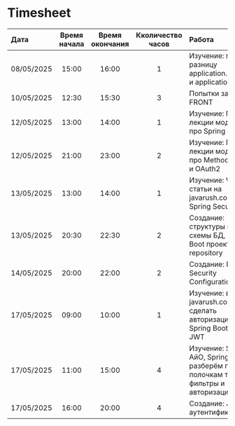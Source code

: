 # Timesheet



| Дата  | Время начала  | Время окончания | Кколичество часов | Работа |
|:---|:---:|:---:|:---:|:---|
| 08/05/2025 | 15:00 | 16:00 | 1 | Изучение: про разницу application.properties и application.yaml |
| 10/05/2025 | 12:30 | 15:30 | 3 | Попытки запустить FRONT |
| 12/05/2025 | 13:00 | 14:00 | 1 | Изучение: Просмотр лекции модуля 11 про Spring Security |
| 12/05/2025 | 21:00 | 23:00 | 2 | Изучение: Просмотр лекции модуль 11 про Method security и OAuth2 |
| 13/05/2025 | 13:00 | 14:00 | 1 | Изучение: Чтение статьи на javarush.com о Spring Security |
| 13/05/2025 | 20:30 | 22:30 | 2 | Создание: структуры проекта, схемы БД, Spring Boot проекта, entity, repository |
| 14/05/2025 | 20:00 | 22:00 | 2 | Создание: DTO и Security Configuration |
| 17/05/2025 | 09:00 | 10:00 | 1 | Изучение: видео на javarush.com как сделать авторизацию в Spring Boot v2 и JWT |
| 17/05/2025 | 11:00 | 15:00 | 4 | Изучение: Spring АйО, Spring Security: разберём по полочкам токены, фильтры и авторизацию |
| 17/05/2025 | 16:00 | 20:00 | 4 | Создание: JWT аутентификации |

